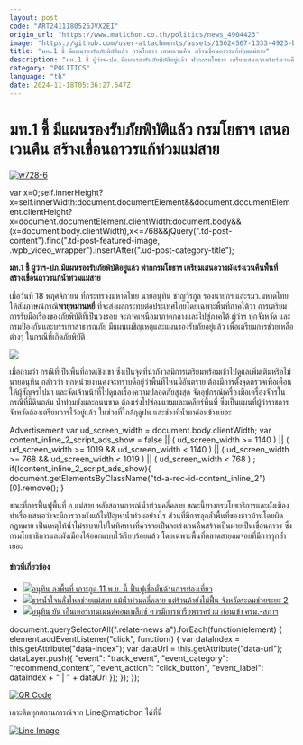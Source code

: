 ```yaml
---
layout: post
code: "ART2411180526JVX2EI"
origin_url: "https://www.matichon.co.th/politics/news_4904423"
image: "https://github.com/user-attachments/assets/15624567-1333-4923-b9b2-94d39ae29c8d"
title: "มท.1 ชี้ มีแผนรองรับภัยพิบัติแล้ว กรมโยธาฯ เสนอเวนคืน สร้างเขื่อนถาวรแก้ท่วมแม่สาย"
description: "มท.1 ชี้ ผู้ว่าฯ-ปภ.มีแผนรองรับภัยพิบัติอยู่แล้ว ฟากกรมโยธาฯ เตรียมเสนอวางผังเร่งเวนคืนพื้นที่ สร้างเขื่อนถาวรแก้น้ำท่วมแม่สาย"
category: "POLITICS"
language: "th"
date: 2024-11-18T05:36:27.547Z
---
```


# มท.1 ชี้ มีแผนรองรับภัยพิบัติแล้ว กรมโยธาฯ เสนอเวนคืน สร้างเขื่อนถาวรแก้ท่วมแม่สาย

[![](https://www.matichon.co.th/wp-content/uploads/2024/11/w728-6.jpg "w728-6")](https://www.matichon.co.th/wp-content/uploads/2024/11/w728-6.jpg)

var x=0;self.innerHeight?x=self.innerWidth:document.documentElement&&document.documentElement.clientHeight?x=document.documentElement.clientWidth:document.body&&(x=document.body.clientWidth),x<=768&&jQuery(".td-post-content").find(".td-post-featured-image, .wpb\_video\_wrapper").insertAfter(".ud-post-category-title");

**มท.1 ชี้ ผู้ว่าฯ-ปภ.มีแผนรองรับภัยพิบัติอยู่แล้ว ฟากกรมโยธาฯ เตรียมเสนอวางผังเร่งเวนคืนพื้นที่ สร้างเขื่อนถาวรแก้น้ำท่วมแม่สาย**

เมื่อวันที่ 18 พฤศจิกายน ที่กระทรวงมหาดไทย นายอนุทิน ชาญวีรกูล รองนายกฯ และรมว.มหาดไทย ให้สัมภาษณ์กรณี**พายุหม่านหยี่** ที่จะส่งผลกระทบต่อประเทศไทยโดยเฉพาะพื้นที่ภาคใต้ว่า การเตรียมการรับมือเรื่องของภัยพิบัติที่เป็นวงรอบ จะภาคเหนือมาภาคกลางและไปสู่ภาคใต้ ผู้ว่าฯ ทุกจังหวัด และกรมป้องกันและบรรเทาสาธารณภัย มีแผนเผชิญเหตุและแผนรองรับภัยอยู่แล้ว เพื่อเตรียมการช่วยเหลือต่างๆ ในกรณีที่เกิดภัยพิบัติ

![](https://www.matichon.co.th/wp-content/uploads/2024/11/922222.jpg)

เมื่อถามว่า กรณีที่เป็นพื้นที่ลาดเชิงเขา ซึ่งเป็นจุดที่น่ากังวลมีการเตรียมพร้อมเข้าไปดูแลเพิ่มเติมหรือไม่ นายอนุทิน กล่าวว่า ทุกหน่วยงานคงจะทราบดีอยู่ว่าพื้นที่ไหนมีอันตราย ต้องมีการตั้งจุดตรวจเพื่อเตือนให้ผู้สัญจรไปมา และจัดเจ้าหน้าที่ไปดูแลเรื่องความปลอดภัยสูงสุด จัดอุปกรณ์เครื่องมือเครื่องจักรในกรณีที่มีดินถล่ม น้ำท่วมขังและถนนขาด ต้องเร่งไปซ่อมแซมและเคลียร์พื้นที่ ซึ่งเป็นแผนที่ผู้ว่าราชการจังหวัดต้องเตรียมการไว้อยู่แล้ว ในช่วงที่ใกล้ฤดูฝน และช่วงที่น้ำมาค่อนข้างเยอะ

Advertisement var ud\_screen\_width = document.body.clientWidth; var content\_inline\_2\_script\_ads\_show = false || ( ud\_screen\_width >= 1140 ) || ( ud\_screen\_width >= 1019 && ud\_screen\_width < 1140 ) || ( ud\_screen\_width >= 768 && ud\_screen\_width < 1019 ) || ( ud\_screen\_width < 768 ) ; if(!content\_inline\_2\_script\_ads\_show){ document.getElementsByClassName("td-a-rec-id-content\_inline\_2")\[0\].remove(); }

ขณะที่การฟื้นฟูพื้นที่ อ.แม่สาย หลังสถานการณ์น้ำท่วมคลี่คลาย ขณะนี้ทางกรมโยธาธิการและผังเมืองทำเรื่องเสนอว่าจะมีการวางผังแก้ไขปัญหาน้ำท่วมอย่างไร ส่วนที่มีการลุกล้ำพื้นที่ของชาวบ้านโดยผิดกฎหมาย เป็นเหตุให้น้ำไม่ระบายไปในทิศทางที่ควรจะเป็นจะเร่งเวนคืนสร้างเป็นฝายเป็นเขื่อนถาวร ซึ่งกรมโยธาธิการและผังเมืองได้ออกแบบไว้เรียบร้อยแล้ว โดยเฉพาะพื้นที่ตลาดสายลมจอยที่มีการรุกล้ำเยอะ

#### ข่าวที่เกี่ยวข้อง

*   [![](https://www.matichon.co.th/wp-content/uploads/2024/11/728-100.jpg)อนุทิน ลงพื้นที่ เกาะกูด 11 พ.ย. นี้ ฟื้นฟูเชื่อมั่นด้านการท่องเที่ยว](https://www.matichon.co.th/politics/news_4889704)
*   [![](https://www.matichon.co.th/wp-content/uploads/2024/11/มอบเงินช่วยแม่สาย.jpg)ธารน้ำใจหลั่งไหลช่วยแม่สาย แม้น้ำท่วมคลี่คลาย แต่ร้านค้ายังไม่ฟื้น จังหวัดระดมช่วยระยะ 2](https://www.matichon.co.th/region/news_4888402)
*   [![](https://www.matichon.co.th/wp-content/uploads/2024/10/1-340.jpg)อนุทิน ยัน เอ็นเตอร์เทนเมนต์คอมเพล็กซ์ ควรมีการหารือพรรคร่วม ก่อนเข้า ครม.-สภาฯ](https://www.matichon.co.th/politics/news_4862785)

document.querySelectorAll(".relate-news a").forEach(function(element) { element.addEventListener("click", function() { var dataIndex = this.getAttribute("data-index"); var dataUrl = this.getAttribute("data-url"); dataLayer.push({ "event": "track\_event", "event\_category": "recommend\_content", "event\_action": "click\_button", "event\_label": dataIndex + " | " + dataUrl }); }); });

[![QR Code](https://www.matichon.co.th/wp-content/uploads/2023/07/wob1371z.jpg)](https://lin.ee/ht0nDxX)

เกาะติดทุกสถานการณ์จาก Line@matichon ได้ที่นี่

[![Line Image](https://www.matichon.co.th/wp-content/uploads/2023/07/th.png)](https://lin.ee/ht0nDxX)